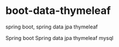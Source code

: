 # boot-data-thymeleaf
spring boot, spring data jpa thymeleaf

Spring boot
Spring data jpa
thymeleaf
mysql
